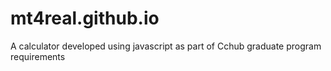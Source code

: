 # mt4real.github.io
A calculator developed using javascript as part of Cchub graduate program requirements
